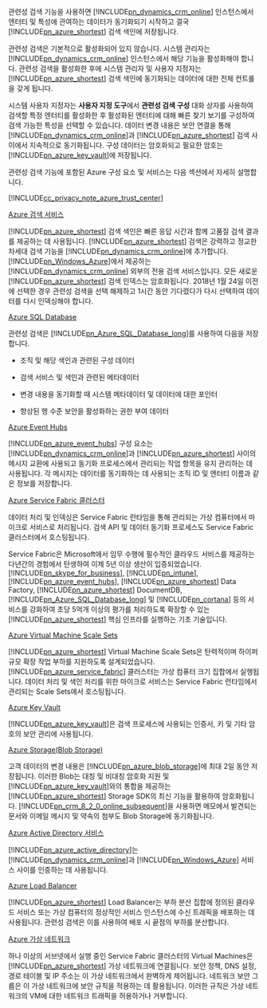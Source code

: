 관련성 검색 기능을 사용하면 [!INCLUDE[pn_dynamics_crm_online](pn-dynamics-crm-online.md)] 인스턴스에서 엔터티 및 특성에 관여하는 데이터가 동기화되기 시작하고 결국 [!INCLUDE[pn_azure_shortest](pn-azure-shortest.md)] 검색 색인에 저장됩니다.  
  
 관련성 검색은 기본적으로 활성화되어 있지 않습니다. 시스템 관리자는 [!INCLUDE[pn_dynamics_crm_online](pn-dynamics-crm-online.md)] 인스턴스에서 해당 기능을 활성화해야 합니다. 관련성 검색을 활성화한 후에 시스템 관리자 및 사용자 지정자는 [!INCLUDE[pn_azure_shortest](pn-azure-shortest.md)] 검색 색인에 동기화되는 데이터에 대한 전체 컨트롤을 갖게 됩니다.  
  
 시스템 사용자 지정자는 **사용자 지정 도구**에서 **관련성 검색 구성** 대화 상자를 사용하여 검색할 특정 엔터티를 활성화한 후 활성화된 엔터티에 대해 빠른 찾기 보기를 구성하여 검색 가능한 특성을 선택할 수 있습니다. 데이터 변경 내용은 보안 연결을 통해 [!INCLUDE[pn_dynamics_crm_online](pn-dynamics-crm-online.md)]과 [!INCLUDE[pn_azure_shortest](pn-azure-shortest.md)] 검색 사이에서 지속적으로 동기화됩니다.  구성 데이터는 암호화되고 필요한 암호는 [!INCLUDE[pn_azure_key_vault](pn-azure-key-vault.md)]에 저장됩니다.  
  
 관련성 검색 기능에 포함된 Azure 구성 요소 및 서비스는 다음 섹션에서 자세히 설명합니다.  
  
 [!INCLUDE[cc_privacy_note_azure_trust_center](cc_privacy_note_azure_trust_center.md)]  
  
 [Azure 검색 서비스](https://azure.microsoft.com/services/search/)  
  
 [!INCLUDE[pn_azure_shortest](pn-azure-shortest.md)] 검색 색인은 빠른 응답 시간과 함께 고품질 검색 결과를 제공하는 데 사용됩니다.  [!INCLUDE[pn_azure_shortest](pn-azure-shortest.md)] 검색은 강력하고 정교한 차세대 검색 기능을 [!INCLUDE[pn_dynamics_crm_online](pn-dynamics-crm-online.md)]에 추가합니다.  [!INCLUDE[pn_Windows_Azure](pn-windows-azure.md)]에서 제공하는 [!INCLUDE[pn_dynamics_crm_online](pn-dynamics-crm-online.md)] 외부의 전용 검색 서비스입니다. 모든 새로운 [!INCLUDE[pn_azure_shortest](pn-azure-shortest.md)] 검색 인덱스는 암호화됩니다.  2018년 1월 24일 이전에 선택한 경우 관련성 검색을 선택 해제하고 1시간 동안 기다렸다가 다시 선택하여 데이터를 다시 인덱싱해야 합니다.  
  
 [Azure SQL Database](https://azure.microsoft.com/services/sql-database/)  
  
 관련성 검색은 [!INCLUDE[pn_Azure_SQL_Database_long](pn-azure-sql-database-long.md)]를 사용하여 다음을 저장합니다.  
  
-   조직 및 해당 색인과 관련된 구성 데이터  
  
-   검색 서비스 및 색인과 관련된 메타데이터  
  
-   변경 내용을 동기화할 때 시스템 메타데이터 및 데이터에 대한 포인터  
  
-   향상된 행 수준 보안을 활성화하는 권한 부여 데이터  
  
[Azure Event Hubs](https://azure.microsoft.com/services/event-hubs/)  
  
[!INCLUDE[pn_azure_event_hubs](pn-azure-event-hubs.md)] 구성 요소는 [!INCLUDE[pn_dynamics_crm_online](pn-dynamics-crm-online.md)]과 [!INCLUDE[pn_azure_shortest](pn-azure-shortest.md)] 사이의 메시지 교환에 사용되고 동기화 프로세스에서 관리되는 작업 항목을 유지 관리하는 데 사용됩니다. 각 메시지는 데이터를 동기화하는 데 사용되는 조직 ID 및 엔터티 이름과 같은 정보를 저장합니다.  
  
[Azure Service Fabric 클러스터](https://azure.microsoft.com/services/service-fabric/)  
  
데이터 처리 및 인덱싱은 Service Fabric 런타임을 통해 관리되는 가상 컴퓨터에서 마이크로 서비스로 처리됩니다. 검색 API 및 데이터 동기화 프로세스도 Service Fabric 클러스터에서 호스팅됩니다.  
  
Service Fabric은 Microsoft에서 임무 수행에 필수적인 클라우드 서비스를 제공하는 다년간의 경험에서 탄생하여 이제 5년 이상 생산이 입증되었습니다. [!INCLUDE[pn_skype_for_business](pn-skype-for-business.md)], [!INCLUDE[pn_intune](pn-intune.md)], [!INCLUDE[pn_azure_event_hubs](pn-azure-event-hubs.md)], [!INCLUDE[pn_azure_shortest](pn-azure-shortest.md)] Data Factory, [!INCLUDE[pn_azure_shortest](pn-azure-shortest.md)] DocumentDB, [!INCLUDE[pn_Azure_SQL_Database_long](pn-azure-sql-database-long.md)] 및 [!INCLUDE[pn_cortana](pn-cortana.md)] 등의 서비스를 강화하여 초당 5억개 이상의 평가를 처리하도록 확장할 수 있는 [!INCLUDE[pn_azure_shortest](pn-azure-shortest.md)] 핵심 인프라를 실행하는 기초 기술입니다.  
  
[Azure Virtual Machine Scale Sets](https://azure.microsoft.com/services/virtual-machine-scale-sets/)  
  
[!INCLUDE[pn_azure_shortest](pn-azure-shortest.md)] Virtual Machine Scale Sets은 탄력적이며 하이퍼 규모 확장 작업 부하를 지원하도록 설계되었습니다. [!INCLUDE[pn_azure_service_fabric](pn_azure_service_fabric.md)] 클러스터는 가상 컴퓨터 크기 집합에서 실행됩니다. 데이터 처리 및 색인 처리를 위한 마이크로 서비스는 Service Fabric 런타임에서 관리되는 Scale Sets에서 호스팅됩니다.  
  
[Azure Key Vault](https://azure.microsoft.com/services/key-vault/)  
  
[!INCLUDE[pn_azure_key_vault](pn-azure-key-vault.md)]은 검색 프로세스에 사용되는 인증서, 키 및 기타 암호의 보안 관리에 사용됩니다.  
  
[Azure Storage(Blob Storage)](https://azure.microsoft.com/services/storage/blobs/?b=16.38)  
  
고객 데이터의 변경 내용은 [!INCLUDE[pn_azure_blob_storage](pn_azure_blob_storage.md)]에 최대 2일 동안 저장됩니다.  이러한 Blob는 대칭 및 비대칭 암호화 지원 및 [!INCLUDE[pn_azure_key_vault](pn-azure-key-vault.md)]와의 통합을 제공하는 [!INCLUDE[pn_azure_shortest](pn-azure-shortest.md)] Storage SDK의 최신 기능을 활용하여 암호화됩니다. [!INCLUDE[pn_crm_8_2_0_online_subsequent](pn-crm-8-2-0-online-subsequent.md)]을 사용하면 메모에서 발견되는 문서와 이메일 메시지 및 약속의 첨부도 Blob Storage에 동기화됩니다.  
  
[Azure Active Directory 서비스](https://azure.microsoft.com/services/active-directory/)  
  
[!INCLUDE[pn_azure_active_directory](pn-azure-active-directory.md)]는 [!INCLUDE[pn_dynamics_crm_online](pn-dynamics-crm-online.md)]과 [!INCLUDE[pn_Windows_Azure](pn-windows-azure.md)] 서비스 사이를 인증하는 데 사용됩니다.  
  
[Azure Load Balancer](https://azure.microsoft.com/services/load-balancer/)  
  
[!INCLUDE[pn_azure_shortest](pn-azure-shortest.md)] Load Balancer는 부하 분산 집합에 정의된 클라우드 서비스 또는 가상 컴퓨터의 정상적인 서비스 인스턴스에 수신 트래픽을 배포하는 데 사용됩니다. 관련성 검색은 이를 사용하여 배포 시 끝점의 부하를 분산합니다.  
  
[Azure 가상 네트워크](https://azure.microsoft.com/documentation/articles/virtual-networks-overview/)  
  
하나 이상의 서브넷에서 실행 중인 Service Fabric 클러스터의 Virtual Machines은 [!INCLUDE[pn_azure_shortest](pn-azure-shortest.md)] 가상 네트워크에 연결됩니다. 보안 정책, DNS 설정, 경로 테이블 및 IP 주소는 이 가상 네트워크에서 완벽하게 제어됩니다. 네트워크 보안 그룹은 이 가상 네트워크에 보안 규칙을 적용하는 데 활용됩니다. 이러한 규칙은 가상 네트워크의 VM에 대한 네트워크 트래픽을 허용하거나 거부합니다.